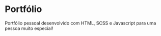 # Portfólio
Portfólio pessoal desenvolvido com HTML, SCSS e Javascript para uma pessoa muito especial!
